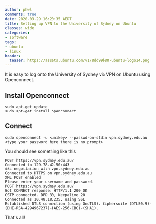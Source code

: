 ```yaml
---
author: phwl
comments: true
date: 2020-03-29 16:20:35 AEDT
title: Setting up VPN to the University of Sydney on Ubuntu
classes: wide
categories:
- software
tags:
- ubuntu
- linux
header:
  teaser: https://assets.ubuntu.com/v1/8dd99b80-ubuntu-logo14.png
---
```


It is easy to log onto the University of Sydney via VPN on Ubuntu using
Openconnect.

<!-- more -->

## Install Openconnect
```
sudo apt-get update
sudo apt-get install openconnect
```

## Connect

```
sudo openconnect -u <unikey> --passwd-on-stdin vpn.sydney.edu.au
<type your password here there is no prompt>
```

You should see something like this

```
POST https://vpn.sydney.edu.au/
Connected to 129.78.42.50:443
SSL negotiation with vpn.sydney.edu.au
Connected to HTTPS on vpn.sydney.edu.au
XML POST enabled
Please enter your username and password.
POST https://vpn.sydney.edu.au/
Got CONNECT response: HTTP/1.1 200 OK
CSTP connected. DPD 30, Keepalive 20
Connected as 10.48.18.235, using SSL
Established DTLS connection (using GnuTLS). Ciphersuite (DTLS0.9)-(DHE-RSA-4294967237)-(AES-256-CBC)-(SHA1).
```

That's all!

